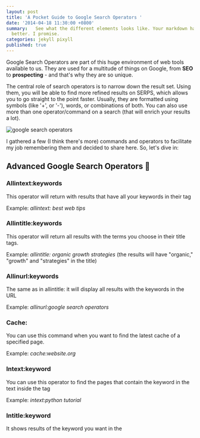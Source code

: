 ```yaml
---
layout: post
title: 'A Pocket Guide to Google Search Operators '
date: '2014-04-18 11:30:00 +0800'
summary:   See what the different elements looks like. Your markdown has never looked
  better. I promise.
categories: jekyll pixyll
published: true
---
```


Google Search Operators are part of this huge environment of web tools available to us. They are used for a multitude of things on Google, from **SEO** to **prospecting** - and that's why they are so unique.
  

The central role of search operators is to narrow down the result set. Using them, you will be able to find more refined results on SERPS, which allows you to go straight to the point faster. Usually, they are formatted using symbols (like '+', or '-'), words, or combinations of both. You can also use more than one operator/command on a search (that will enrich your results a lot).    

![google search operators](https://image.ibb.co/bup1jR/search_operators.png)

I gathered a few (I think there's more) commands and operators to facilitate my job remembering them and decided to share here. So, let's dive in: 

## Advanced Google Search Operators 🦅 

### Allintext:keywords
This operator will return with results that have all your keywords in their <body> tag 

Example: _allintext: best web tips_

### Allintitle:keywords
This operator will return all results with the terms you choose in their title tags. 

Example: _allintitle: organic growth strategies_ (the results will have "organic," "growth" and "strategies" in the title) 

### Allinurl:keywords
The same as in allintitle: it will display all results with the keywords in the URL 

Example: _allinurl:google search operators_

### Cache:
You can use this command when you want to find the latest cache of a specified page.

Example: _cache:website.org_


### Intext:keyword
You can use this operator to find the pages that contain the keyword in the text inside the <body> tag 

Example: _intext:python tutorial_

### Intitle:keyword
It shows results of the keyword you want in the <title> tag.

Example: _easy recipe intitle:chocolate_ (it will return all 'easy recipe' results with 'chocolate' in their titles) 

### Inurl:keyword
Not very difficult to guess, right? It displays pages with the specific keyword on the URL. 

Example: _site:wikipedia.com inurl:Brazil_ (return all pages in Wikipedia with 'Brazil' in the URL) 

### Site:loreipsum.com + keyword
This is one of the most used operators. We can use it to query pages of a specific domain. Without the keyword, you can check all pages indexed by Google. 

With a keyword, Google will return all pages from that site with that keyword. 

Example: _site:thinkgeek.com_ (all pages indexed by Google)

_site:thinkgeek.com nerf guns_ (all pages with the keyword "nerf guns") 



## Advanced Google Search Commands 🦉

### AND
Using this command, Google search result will show pages that meet all the search queries criteria. 

Example: _site:linkedin.com AND intitle:seo AND intext:link building,_

### OR
The OR command is used to find the search results that meet one of the search query criteria defined. 

Example:_allintext:"hitchhikers guide" OR allinurl:scifi books._ (the results will either have 'hitchhikers guide' in the body text or scifi and book in the URL)


### -keyword (minus)
Using a minus (-) Google will filter and exclude all the results that have that keyword or page.

Example: _best keyword tool -semrush.com_

### +keyword (plus)
You can use a plus (+) to add keywords that you want to be in the search results.

Example:_growth + SEO_

### *
You can use an asterisk (*) instead of any unknown or “wildcard” term. 

Example: _“senior digital *”_

### Related:website.com
You can use this command when you want to find the websites related to another page. 

Example: _related:website.com_

### "Search term here"
When using quotation marks with a search term, Google will return the results with that exact phrase. Very useful when searching for names, products, etc.

Example:  "_The Universe in a Nutshell"_



## Time to mix them up 🍹

Using more than one command or operator you can have more detailed research, and the results will be more on the track of what you want. Few things you can do mixing operators and commands are: 

- Find repeated content on a domain

Let's say your are performing an SEO audit for a client and you want to know how many pages it has on Google with the keyword "audit tools". This is one strategy to avoid keyword cannibalization and repeated contet. You can simply type on Google: 

{% highlight google %}
site:loremipsum.com AND allintitile:audit tools
{% endhighlight  %}

You can also use other operators such as "intext:audit tools" or "allinurl:audit tools", that's up to you! 

- Find contacs on LinkedIn using peripheral information 

By peripheral, I mean non-direct information. For example, you'd like to find people who work in Marketing at Google in LinkedIn's public domain (/in). You could go for: 

{% highlight google %}
"* marketing * at google" inurl:linkedin.com/in site:linkedin.com
{% endhighlight  %}

- Find opportunities for guest posting for link building  

If you are looking for news oppotunities to create content for others and build a link building strategy from there, you can try this queries on Google:   

{% highlight google %}
 [your key phrase] blogs inurl:guest-post
 {% endhighlight  %}
 
Then you can start prospecting better :) 

## Conclusion 🤞
As you can see, Google not only is the best search engine machine in the whole wide world web, but is also an information plataform on its own, and it allows you to navigate better between its search results. 

Commands and operators are time saving, practical and a very good way to find more relevant results. So, next time you go to the big G, remember those 'cause they can save you a lifetime! 

See ya!
